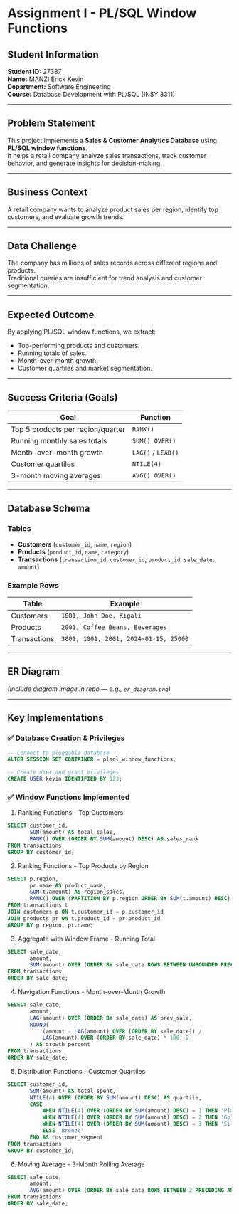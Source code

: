 # Assignment I - PL/SQL Window Functions

## Student Information
**Student ID:** 27387  
**Name:** MANZI Erick Kevin  
**Department:** Software Engineering  
**Course:** Database Development with PL/SQL (INSY 8311)

---

## Problem Statement
This project implements a **Sales & Customer Analytics Database** using **PL/SQL window functions**.  
It helps a retail company analyze sales transactions, track customer behavior, and generate insights for decision-making.

---

## Business Context
A retail company wants to analyze product sales per region, identify top customers, and evaluate growth trends.

---

## Data Challenge
The company has millions of sales records across different regions and products.  
Traditional queries are insufficient for trend analysis and customer segmentation.

---

## Expected Outcome
By applying PL/SQL window functions, we extract:

- Top-performing products and customers.  
- Running totals of sales.  
- Month-over-month growth.  
- Customer quartiles and market segmentation.

---

## Success Criteria (Goals)
| Goal | Function |
|------|-----------|
| Top 5 products per region/quarter | `RANK()` |
| Running monthly sales totals | `SUM() OVER()` |
| Month-over-month growth | `LAG()` / `LEAD()` |
| Customer quartiles | `NTILE(4)` |
| 3-month moving averages | `AVG() OVER()` |

---

## Database Schema

### Tables
- **Customers** (`customer_id`, `name`, `region`)  
- **Products** (`product_id`, `name`, `category`)  
- **Transactions** (`transaction_id`, `customer_id`, `product_id`, `sale_date`, `amount`)

### Example Rows
| Table | Example |
|--------|----------|
| Customers | `1001, John Doe, Kigali` |
| Products | `2001, Coffee Beans, Beverages` |
| Transactions | `3001, 1001, 2001, 2024-01-15, 25000` |

---

## ER Diagram
*(Include diagram image in repo — e.g., `er_diagram.png`)*

---

## Key Implementations

### ✅ Database Creation & Privileges
```sql
-- Connect to pluggable database
ALTER SESSION SET CONTAINER = plsql_window_functions;

-- Create user and grant privileges
CREATE USER kevin IDENTIFIED BY 123;
```
### ✅ Window Functions Implemented
1. Ranking Functions - Top Customers
```sql
SELECT customer_id, 
       SUM(amount) AS total_sales,
       RANK() OVER (ORDER BY SUM(amount) DESC) AS sales_rank
FROM transactions
GROUP BY customer_id;
```
2. Ranking Functions - Top Products by Region
```sql
SELECT p.region,
       pr.name AS product_name,
       SUM(t.amount) AS region_sales,
       RANK() OVER (PARTITION BY p.region ORDER BY SUM(t.amount) DESC) AS regional_rank
FROM transactions t
JOIN customers p ON t.customer_id = p.customer_id
JOIN products pr ON t.product_id = pr.product_id
GROUP BY p.region, pr.name;
```
3. Aggregate with Window Frame - Running Total
```sql
SELECT sale_date, 
       amount,
       SUM(amount) OVER (ORDER BY sale_date ROWS BETWEEN UNBOUNDED PRECEDING AND CURRENT ROW) AS running_total
FROM transactions
ORDER BY sale_date;
```
4. Navigation Functions - Month-over-Month Growth
```sql
SELECT sale_date, 
       amount,
       LAG(amount) OVER (ORDER BY sale_date) AS prev_sale,
       ROUND(
           (amount - LAG(amount) OVER (ORDER BY sale_date)) / 
           LAG(amount) OVER (ORDER BY sale_date) * 100, 2
       ) AS growth_percent
FROM transactions
ORDER BY sale_date;
```
5. Distribution Functions - Customer Quartiles
```sql
SELECT customer_id, 
       SUM(amount) AS total_spent,
       NTILE(4) OVER (ORDER BY SUM(amount) DESC) AS quartile,
       CASE 
           WHEN NTILE(4) OVER (ORDER BY SUM(amount) DESC) = 1 THEN 'Platinum'
           WHEN NTILE(4) OVER (ORDER BY SUM(amount) DESC) = 2 THEN 'Gold' 
           WHEN NTILE(4) OVER (ORDER BY SUM(amount) DESC) = 3 THEN 'Silver'
           ELSE 'Bronze'
       END AS customer_segment
FROM transactions
GROUP BY customer_id;
```
6. Moving Average - 3-Month Rolling Average
```sql
SELECT sale_date, 
       amount,
       AVG(amount) OVER (ORDER BY sale_date ROWS BETWEEN 2 PRECEDING AND CURRENT ROW) AS moving_avg_3month
FROM transactions
ORDER BY sale_date;
```

